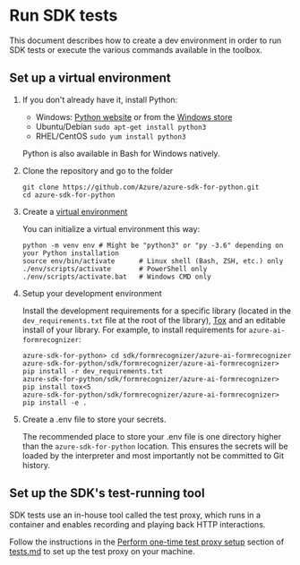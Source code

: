 # Run SDK tests

This document describes how to create a dev environment in order to run SDK tests
or execute the various commands available in the toolbox.

## Set up a virtual environment

1.  If you don't already have it, install Python:

    - Windows: [Python website][python_website] or from the [Windows store][python_39]
    - Ubuntu/Debian `sudo apt-get install python3`
    - RHEL/CentOS `sudo yum install python3`

    Python is also available in Bash for Windows natively.

2.  Clone the repository and go to the folder

    ```
    git clone https://github.com/Azure/azure-sdk-for-python.git
    cd azure-sdk-for-python
    ```

3.  Create a [virtual environment][virtual_environment]

    You can initialize a virtual environment this way:

    ```
    python -m venv env # Might be "python3" or "py -3.6" depending on your Python installation
    source env/bin/activate      # Linux shell (Bash, ZSH, etc.) only
    ./env/scripts/activate       # PowerShell only
    ./env/scripts/activate.bat   # Windows CMD only
    ```

4. Setup your development environment

    Install the development requirements for a specific library (located in the `dev_requirements.txt` file at the root of the library), [Tox][tox] and an editable install of your library. For example, to install requirements for `azure-ai-formrecognizer`:
    ```
    azure-sdk-for-python> cd sdk/formrecognizer/azure-ai-formrecognizer
    azure-sdk-for-python/sdk/formrecognizer/azure-ai-formrecognizer> pip install -r dev_requirements.txt
    azure-sdk-for-python/sdk/formrecognizer/azure-ai-formrecognizer> pip install tox<5
    azure-sdk-for-python/sdk/formrecognizer/azure-ai-formrecognizer> pip install -e .
    ```

5.  Create a .env file to store your secrets.

    The recommended place to store your .env file is one directory higher than the `azure-sdk-for-python` location.
    This ensures the secrets will be loaded by the interpreter and most importantly not be committed to Git history.

## Set up the SDK's test-running tool

SDK tests use an in-house tool called the test proxy, which runs in a container and enables recording and playing back HTTP interactions.

Follow the instructions in the [Perform one-time test proxy setup][proxy_setup] section of [tests.md][tests] to set up the test proxy on your machine.


<!-- LINKS -->
[python_website]: https://www.python.org/downloads/
[python_39]: https://www.microsoft.com/p/python-39/9p7qfqmjrfp7
[proxy_setup]: https://github.com/Azure/azure-sdk-for-python/blob/main/doc/dev/tests.md#perform-one-time-test-proxy-setup
[tests]: https://github.com/Azure/azure-sdk-for-python/blob/main/doc/dev/tests.md
[tox]: https://tox.wiki/en/latest/
[virtual_environment]: https://docs.python.org/3/tutorial/venv.html
